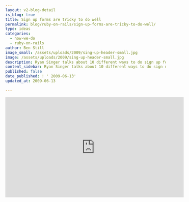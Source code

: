 ```yaml
---
layout: v2-blog-detail
is_blog: true
title: Sign up forms are tricky to do well
permalink: blog/ruby-on-rails/sign-up-forms-are-tricky-to-do-well/
type: ideas
categories:
  - how-we-do
  - ruby-on-rails
author: Ben Still
image_small: /assets/uploads/2009/sing-up-header-small.jpg
image: /assets/uploads/2009/sing-up-header-small.jpg
description: Ryan Singer talks about 10 different ways to do sign up forms.
content_sidebar: Ryan Singer talks about 10 different ways to do sign up forms.
published: false
date_published: ! ' 2009-06-13'
updated_at: 2009-06-13

---
```


<iframe width="560" height="315" src="https://www.youtube.com/embed/J00ehBG0VNg?rel=0" frameborder="0" allowfullscreen layout="responsive"></iframe>
